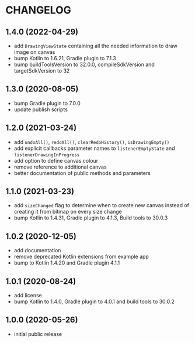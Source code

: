 # CHANGELOG

## 1.4.0 (2022-04-29)
* add `DrawingViewState` containing all the needed information to draw image on canvas
* bump Kotlin to 1.6.21, Gradle plugin to 7.1.3
* bump buildToolsVersion to 32.0.0, compileSdkVersion and targetSdkVersion to 32

## 1.3.0 (2020-08-05)
* bump Gradle plugin to 7.0.0
* update publish scripts

## 1.2.0 (2021-03-24)
* add `undoAll()`, `redoAll()`, `clearRedoHistory()`, `isDrawingEmpty()`
* add explicit callbacks parameter names to `listenerEmptyState` and `listenerDrawingInProgress`
* add option to define canvas colour
* remove reference to additional canvas
* better documentation of public methods and parameters

## 1.1.0 (2021-03-23)
* add `sizeChanged` flag to determine when to create new canvas instead of creating it from 
  bitmap on every size change
* bump Kotlin to 1.4.31, Gradle plugin to 4.1.3, Build tools to 30.0.3

## 1.0.2 (2020-12-05)
* add documentation
* remove deprecated Kotlin extensions from example app
* bump to Kotlin 1.4.20 and Gradle plugin 4.1.1

## 1.0.1 (2020-08-24)
* add license
* bump Kotlin to 1.4.0, Gradle plugin to 4.0.1 and build tools to 30.0.2

## 1.0.0 (2020-05-26)
* initial public release